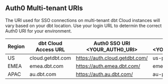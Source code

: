 ## Auth0 Multi-tenant URIs

The URI used for SSO connections on multi-tenant dbt Cloud instances will vary based on your dbt location. Use your login URL to determin the correct Auth0 URI for your environment.

| Region | dbt Cloud Access URL | Auth0 SSO URI <YOUR_AUTH0_URI> | Auth0 Entity ID <YOUR_AUTH0_ENTITYID>  |
|--------|-----------------------|-------------------------------|----------------------------------------|
| US     | cloud.getdbt.com     | https://auth.cloud.getdbt.com/ | us-production-mt                       |
| EMEA   | emea.dbt.com         | https://auth.emea.dbt.com/     | emea-production-mt                     |
| APAC   | au.dbt.com           | https://auth.au.dbt.com/       | au-production-mt                       |
